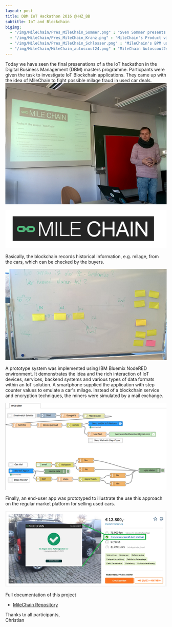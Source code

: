 ```yaml
---
layout: post
title: DBM IoT Hackathon 2016 @HHZ_BB
subtitle: IoT and Blockchain
bigimg:
  - "/img/MileChain/Pres_MileChain_Sommer.png" : "Sven Sommer presents MileChain (2016)"
  - "/img/MileChain/Pres_MileChain_Kranz.png" : "MileChain's Product vision (2016)"
  - "/img/MileChain/Pres_MileChain_Schlosser.png" : "MileChain's BPM use case  (2016)"  
  - "/img/MileChain/MileChain_autoscout24.png" : "MileChain Autoscout24 integration (2016)"
---
```


Today we have seen the final presenations of a the IoT hackathon in the Digital Business Management (DBM) masters programme.
Particpants were given the task to investigate IoT Blockchain applications. They came up with the idea of MileChain to fight possible milage fraud in used car deals. 
![SS Pres](/img/MileChain/Pres_MileChain_Sommer.png)

![MileChain Logo](/img/MileChain/MileChain_Logo.png)

Basically, the blockchain records historical information, e.g. milage, from the cars, which can be 
checked by the buyers. 

![MileChain Blockchain Concept](/img/MileChain/MileChain_SketchBC.jpg)

A prototype system was implemented using IBM Bluemix NodeRED environment. It demonstrates the idea and the rich interaction of
IoT devices, services, backend systems and various types of data formats within an IoT solution.
A smartphone supplied the application with step counter values to emulate a car's milage. Instead of a blockchain service and encryption techniques, 
the miners were simulated by a mail exchange. 

![NodeRED MileChain Application](/img/MileChain/MileChain_NodeRED.png)

Finally, an end-user app was prototyped to illustrate the use this approach on the regular market platform for selling used cars.

![Autoscout24 Integration with MileChain](/img/MileChain/MileChain_autoscout24.png)

Full documentation of this project

* [MileChain Repository](https://github.com/NathalieH392/Blockchain_IoT_HHZ)

Thanks to all participants,   
Christian

